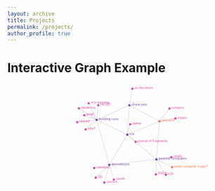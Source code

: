 ```yaml
---
layout: archive
title: Projects
permalink: /projects/
author_profile: true
---
```


<h1>Interactive Graph Example</h1>

<div id="landing_graph"><svg width="1000" height="550" viewBox="0,0,1000,550" style="max-width: 100%; height: auto;"><g stroke="#999" stroke-opacity="0.4"><line stroke-width="2" x1="541.7811033773751" y1="230.7597570671249" x2="403.66842041535415" y2="163.72894922205984"></line><line stroke-width="2" x1="541.7811033773751" y1="230.7597570671249" x2="673.3276512814696" y2="342.3762229236188"></line><line stroke-width="2" x1="541.7811033773751" y1="230.7597570671249" x2="460.3547429114321" y2="367.1992211779982"></line><line stroke-width="2" x1="541.7811033773751" y1="230.7597570671249" x2="551.2346065133423" y2="97.60066621505398"></line><line stroke-width="2" x1="541.7811033773751" y1="230.7597570671249" x2="687.1683329972534" y2="170.32870279049806"></line><line stroke-width="2" x1="460.3547429114321" y1="367.1992211779982" x2="403.66842041535415" y2="163.72894922205984"></line><line stroke-width="2" x1="403.66842041535415" y1="163.72894922205984" x2="367.3530228368428" y2="88.58979702902744"></line><line stroke-width="2" x1="403.66842041535415" y1="163.72894922205984" x2="353.73370543284284" y2="206.68003786517437"></line><line stroke-width="2" x1="403.66842041535415" y1="163.72894922205984" x2="347.6359067632066" y2="142.75047043171324"></line><line stroke-width="2" x1="403.66842041535415" y1="163.72894922205984" x2="410.40551936479204" y2="97.4455868787831"></line><line stroke-width="2" x1="403.66842041535415" y1="163.72894922205984" x2="315.50739168212993" y2="174.32569015669324"></line><line stroke-width="2" x1="403.66842041535415" y1="163.72894922205984" x2="323.11376651431596" y2="111.6437238690175"></line><line stroke-width="2" x1="460.3547429114321" y1="367.1992211779982" x2="437.8175450826497" y2="446.8322101497196"></line><line stroke-width="2" x1="460.3547429114321" y1="367.1992211779982" x2="392.2982712661146" y2="381.28137190987155"></line><line stroke-width="2" x1="460.3547429114321" y1="367.1992211779982" x2="480.8743133811721" y2="433.86382913848155"></line><line stroke-width="2" x1="460.3547429114321" y1="367.1992211779982" x2="399.4351108384678" y2="424.88555599483254"></line><line stroke-width="2" x1="579.2865822881386" y1="262.70333979833316" x2="541.7811033773751" y2="230.7597570671249"></line><line stroke-width="2" x1="554.8213979346654" y1="183.36781004230698" x2="541.7811033773751" y2="230.7597570671249"></line><line stroke-width="2" x1="551.2346065133423" y1="97.60066621505398" x2="403.66842041535415" y2="163.72894922205984"></line><line stroke-width="2" x1="551.2346065133423" y1="97.60066621505398" x2="564.6464110690731" y2="22.859263553473582"></line><line stroke-width="2" x1="670.84332373857" y1="410.3589304225447" x2="673.3276512814696" y2="342.3762229236188"></line><line stroke-width="2" x1="744.2921671149985" y1="377.751661831409" x2="673.3276512814696" y2="342.3762229236188"></line><line stroke-width="2" x1="715.9683910354828" y1="411.86157860161563" x2="673.3276512814696" y2="342.3762229236188"></line><line stroke-width="2" x1="741.150226311625" y1="332.33504144573106" x2="673.3276512814696" y2="342.3762229236188"></line><line stroke-width="2" x1="687.1683329972534" y1="170.32870279049806" x2="673.3276512814696" y2="342.3762229236188"></line><line stroke-width="2" x1="460.3547429114321" y1="367.1992211779982" x2="673.3276512814696" y2="342.3762229236188"></line><line stroke-width="2" x1="687.1683329972534" y1="170.32870279049806" x2="551.2346065133423" y2="97.60066621505398"></line><line stroke-width="2" x1="687.1683329972534" y1="170.32870279049806" x2="758.9385791310997" y2="157.44252508999634"></line><line stroke-width="2" x1="687.1683329972534" y1="170.32870279049806" x2="732.1876539273202" y2="112.40164359070046"></line></g><g stroke-width="5"><g cx="541.7811033773751" cy="230.7597570671249" style="touch-action: none; -webkit-tap-highlight-color: rgba(0, 0, 0, 0);"><circle fill="#6e40aa" stroke-width="1.5" r="5" cx="541.7811033773751" cy="230.7597570671249"></circle><text class="graph-label" x="541.7811033773751" y="230.7597570671249" dx="10" dy="1" fill="#6e40aa"><a href="#" fill="#6e40aa" x="541.7811033773751" y="230.7597570671249">n/a</a></text></g><g cx="403.66842041535415" cy="163.72894922205984" style="touch-action: none; -webkit-tap-highlight-color: rgba(0, 0, 0, 0);"><circle fill="#6e40aa" stroke-width="1.5" r="5" cx="403.66842041535415" cy="163.72894922205984"></circle><text class="graph-label" x="403.66842041535415" y="163.72894922205984" dx="10" dy="1" fill="#6e40aa"><a href="ruins/" fill="#6e40aa" x="403.66842041535415" y="163.72894922205984">building ruins</a></text></g><g cx="367.3530228368428" cy="88.58979702902744" style="touch-action: none; -webkit-tap-highlight-color: rgba(0, 0, 0, 0);"><circle fill="#df40a1" stroke-width="1.5" r="5" cx="367.3530228368428" cy="88.58979702902744"></circle><text class="graph-label" x="367.3530228368428" y="88.58979702902744" dx="10" dy="1" fill="#df40a1"><a href="ruins/without.html" fill="#df40a1" x="367.3530228368428" y="88.58979702902744">w/o warning</a></text></g><g cx="353.73370543284284" cy="206.68003786517437" style="touch-action: none; -webkit-tap-highlight-color: rgba(0, 0, 0, 0);"><circle fill="#df40a1" stroke-width="1.5" r="5" cx="353.73370543284284" cy="206.68003786517437"></circle><text class="graph-label" x="353.73370543284284" y="206.68003786517437" dx="10" dy="1" fill="#df40a1"><a href="ruins/htbr.pdf" fill="#df40a1" x="353.73370543284284" y="206.68003786517437">htbr?</a></text></g><g cx="347.6359067632066" cy="142.75047043171324" style="touch-action: none; -webkit-tap-highlight-color: rgba(0, 0, 0, 0);"><circle fill="#df40a1" stroke-width="1.5" r="5" cx="347.6359067632066" cy="142.75047043171324"></circle><text class="graph-label" x="347.6359067632066" y="142.75047043171324" dx="10" dy="1" fill="#df40a1"><a href="ruins/lpnpl.pdf" fill="#df40a1" x="347.6359067632066" y="142.75047043171324">lpnpl</a></text></g><g cx="410.40551936479204" cy="97.4455868787831" style="touch-action: none; -webkit-tap-highlight-color: rgba(0, 0, 0, 0);"><circle fill="#df40a1" stroke-width="1.5" r="5" cx="410.40551936479204" cy="97.4455868787831"></circle><text class="graph-label" x="410.40551936479204" y="97.4455868787831" dx="10" dy="1" fill="#df40a1"><a href="ruins/hrtbt.html" fill="#df40a1" x="410.40551936479204" y="97.4455868787831">HRTBT</a></text></g><g cx="315.50739168212993" cy="174.32569015669324" style="touch-action: none; -webkit-tap-highlight-color: rgba(0, 0, 0, 0);"><circle fill="#df40a1" stroke-width="1.5" r="5" cx="315.50739168212993" cy="174.32569015669324"></circle><text class="graph-label" x="315.50739168212993" y="174.32569015669324" dx="10" dy="1" fill="#df40a1"><a href="ruins/rdseed.html" fill="#df40a1" x="315.50739168212993" y="174.32569015669324">rdseed</a></text></g><g cx="323.11376651431596" cy="111.6437238690175" style="touch-action: none; -webkit-tap-highlight-color: rgba(0, 0, 0, 0);"><circle fill="#df40a1" stroke-width="1.5" r="5" cx="323.11376651431596" cy="111.6437238690175"></circle><text class="graph-label" x="323.11376651431596" y="111.6437238690175" dx="10" dy="1" fill="#df40a1"><a href="ruins/rendering.html" fill="#df40a1" x="323.11376651431596" y="111.6437238690175">rendering</a></text></g><g cx="460.3547429114321" cy="367.1992211779982" style="touch-action: none; -webkit-tap-highlight-color: rgba(0, 0, 0, 0);"><circle fill="#6e40aa" stroke-width="1.5" r="5" cx="460.3547429114321" cy="367.1992211779982"></circle><text class="graph-label" x="460.3547429114321" y="367.1992211779982" dx="10" dy="1" fill="#6e40aa"><a href="damselicism/" fill="#6e40aa" x="460.3547429114321" y="367.1992211779982">damselicism</a></text></g><g cx="437.8175450826497" cy="446.8322101497196" style="touch-action: none; -webkit-tap-highlight-color: rgba(0, 0, 0, 0);"><circle fill="#df40a1" stroke-width="1.5" r="5" cx="437.8175450826497" cy="446.8322101497196"></circle><text class="graph-label" x="437.8175450826497" y="446.8322101497196" dx="10" dy="1" fill="#df40a1"><a href="damselicism/unicorn/" fill="#df40a1" x="437.8175450826497" y="446.8322101497196">unicorn</a></text></g><g cx="392.2982712661146" cy="381.28137190987155" style="touch-action: none; -webkit-tap-highlight-color: rgba(0, 0, 0, 0);"><circle fill="#df40a1" stroke-width="1.5" r="5" cx="392.2982712661146" cy="381.28137190987155"></circle><text class="graph-label" x="392.2982712661146" y="381.28137190987155" dx="10" dy="1" fill="#df40a1"><a href="damselicism/conveyor/" fill="#df40a1" x="392.2982712661146" y="381.28137190987155">conveyor</a></text></g><g cx="480.8743133811721" cy="433.86382913848155" style="touch-action: none; -webkit-tap-highlight-color: rgba(0, 0, 0, 0);"><circle fill="#df40a1" stroke-width="1.5" r="5" cx="480.8743133811721" cy="433.86382913848155"></circle><text class="graph-label" x="480.8743133811721" y="433.86382913848155" dx="10" dy="1" fill="#df40a1"><a href="damselicism/" fill="#df40a1" x="480.8743133811721" y="433.86382913848155">castle</a></text></g><g cx="399.4351108384678" cy="424.88555599483254" style="touch-action: none; -webkit-tap-highlight-color: rgba(0, 0, 0, 0);"><circle fill="#df40a1" stroke-width="1.5" r="5" cx="399.4351108384678" cy="424.88555599483254"></circle><text class="graph-label" x="399.4351108384678" y="424.88555599483254" dx="10" dy="1" fill="#df40a1"><a href="damselicism/" fill="#df40a1" x="399.4351108384678" y="424.88555599483254">UD</a></text></g><g cx="551.2346065133423" cy="97.60066621505398" style="touch-action: none; -webkit-tap-highlight-color: rgba(0, 0, 0, 0);"><circle fill="#6e40aa" stroke-width="1.5" r="5" cx="551.2346065133423" cy="97.60066621505398"></circle><text class="graph-label" x="551.2346065133423" y="97.60066621505398" dx="10" dy="1" fill="#6e40aa"><a href="shore/" fill="#6e40aa" x="551.2346065133423" y="97.60066621505398">shore zero</a></text></g><g cx="564.6464110690731" cy="22.859263553473582" style="touch-action: none; -webkit-tap-highlight-color: rgba(0, 0, 0, 0);"><circle fill="#df40a1" stroke-width="1.5" r="5" cx="564.6464110690731" cy="22.859263553473582"></circle><text class="graph-label" x="564.6464110690731" y="22.859263553473582" dx="10" dy="1" fill="#df40a1"><a href="shore/ontheshore.pdf" fill="#df40a1" x="564.6464110690731" y="22.859263553473582">on the shore</a></text></g><g cx="-207.77017138697485" cy="-951.4015582987881" style="touch-action: none; -webkit-tap-highlight-color: rgba(0, 0, 0, 0);"><circle fill="#df40a1" stroke-width="1.5" r="5" cx="-207.77017138697485" cy="-951.4015582987881"></circle><text class="graph-label" x="-207.77017138697485" y="-951.4015582987881" dx="10" dy="1" fill="#df40a1"><a href="artefatti/" fill="#df40a1" x="-207.77017138697485" y="-951.4015582987881">artefatti</a></text></g><g cx="673.3276512814696" cy="342.3762229236188" style="touch-action: none; -webkit-tap-highlight-color: rgba(0, 0, 0, 0);"><circle fill="#6e40aa" stroke-width="1.5" r="5" cx="673.3276512814696" cy="342.3762229236188"></circle><text class="graph-label" x="673.3276512814696" y="342.3762229236188" dx="10" dy="1" fill="#6e40aa"><a href="pc/" fill="#6e40aa" x="673.3276512814696" y="342.3762229236188">pastoral computers</a></text></g><g cx="670.84332373857" cy="410.3589304225447" style="touch-action: none; -webkit-tap-highlight-color: rgba(0, 0, 0, 0);"><circle fill="#df40a1" stroke-width="1.5" r="5" cx="670.84332373857" cy="410.3589304225447"></circle><text class="graph-label" x="670.84332373857" y="410.3589304225447" dx="10" dy="1" fill="#df40a1"><a href="pc/poco/" fill="#df40a1" x="670.84332373857" y="410.3589304225447">POCO</a></text></g><g cx="744.2921671149985" cy="377.751661831409" style="touch-action: none; -webkit-tap-highlight-color: rgba(0, 0, 0, 0);"><circle fill="#ff704e" stroke-width="1.5" r="5" cx="744.2921671149985" cy="377.751661831409"></circle><text class="graph-label" x="744.2921671149985" y="377.751661831409" dx="10" dy="1" fill="#ff704e"><a href="pc/magic/" fill="#ff704e" x="744.2921671149985" y="377.751661831409">need computer magic?</a></text></g><g cx="715.9683910354828" cy="411.86157860161563" style="touch-action: none; -webkit-tap-highlight-color: rgba(0, 0, 0, 0);"><circle fill="#df40a1" stroke-width="1.5" r="5" cx="715.9683910354828" cy="411.86157860161563"></circle><text class="graph-label" x="715.9683910354828" y="411.86157860161563" dx="10" dy="1" fill="#df40a1"><a href="pc/h2h/" fill="#df40a1" x="715.9683910354828" y="411.86157860161563">h2h</a></text></g><g cx="741.150226311625" cy="332.33504144573106" style="touch-action: none; -webkit-tap-highlight-color: rgba(0, 0, 0, 0);"><circle fill="#df40a1" stroke-width="1.5" r="5" cx="741.150226311625" cy="332.33504144573106"></circle><text class="graph-label" x="741.150226311625" y="332.33504144573106" dx="10" dy="1" fill="#df40a1"><a href="pc/coquillages/" fill="#df40a1" x="741.150226311625" y="332.33504144573106">shells</a></text></g><g cx="687.1683329972534" cy="170.32870279049806" style="touch-action: none; -webkit-tap-highlight-color: rgba(0, 0, 0, 0);"><circle fill="#ff704e" stroke-width="1.5" r="5" cx="687.1683329972534" cy="170.32870279049806"></circle><text class="graph-label" x="687.1683329972534" y="170.32870279049806" dx="10" dy="1" fill="#ff704e"><a href="research/" fill="#ff704e" x="687.1683329972534" y="170.32870279049806">research</a></text></g><g cx="758.9385791310997" cy="157.44252508999634" style="touch-action: none; -webkit-tap-highlight-color: rgba(0, 0, 0, 0);"><circle fill="#df40a1" stroke-width="1.5" r="5" cx="758.9385791310997" cy="157.44252508999634"></circle><text class="graph-label" x="758.9385791310997" y="157.44252508999634" dx="10" dy="1" fill="#df40a1"><a href="research/cogsci/" fill="#df40a1" x="758.9385791310997" y="157.44252508999634">cogsci</a></text></g><g cx="732.1876539273202" cy="112.40164359070046" style="touch-action: none; -webkit-tap-highlight-color: rgba(0, 0, 0, 0);"><circle fill="#df40a1" stroke-width="1.5" r="5" cx="732.1876539273202" cy="112.40164359070046"></circle><text class="graph-label" x="732.1876539273202" y="112.40164359070046" dx="10" dy="1" fill="#df40a1"><a href="research/compsci/" fill="#df40a1" x="732.1876539273202" y="112.40164359070046">compsci</a></text></g><g cx="579.2865822881386" cy="262.70333979833316" style="touch-action: none; -webkit-tap-highlight-color: rgba(0, 0, 0, 0);"><circle fill="#df40a1" stroke-width="1.5" r="5" cx="579.2865822881386" cy="262.70333979833316"></circle><text class="graph-label" x="579.2865822881386" y="262.70333979833316" dx="10" dy="1" fill="#df40a1"><a href="fragments/" fill="#df40a1" x="579.2865822881386" y="262.70333979833316">journal of fragments</a></text></g><g cx="554.8213979346654" cy="183.36781004230698" style="touch-action: none; -webkit-tap-highlight-color: rgba(0, 0, 0, 0);"><circle fill="#df40a1" stroke-width="1.5" r="5" cx="554.8213979346654" cy="183.36781004230698"></circle><text class="graph-label" x="554.8213979346654" y="183.36781004230698" dx="10" dy="1" fill="#df40a1"><a href="aliene/" fill="#df40a1" x="554.8213979346654" y="183.36781004230698">aliene</a></text></g></g></svg></div>
